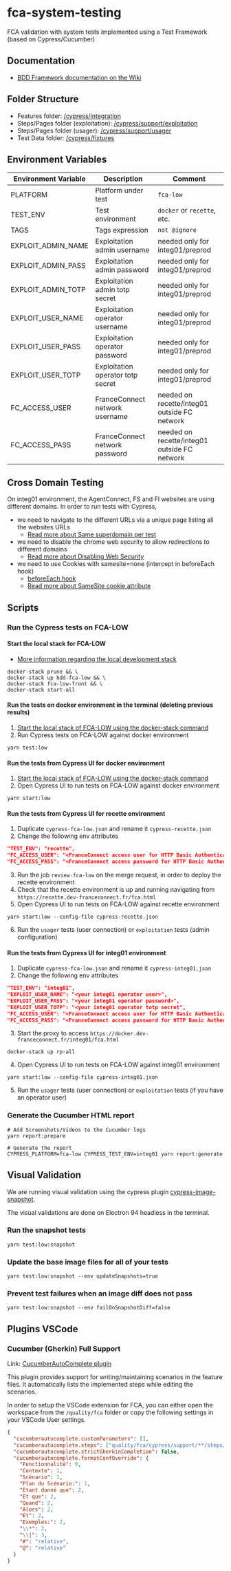# fca-system-testing

FCA validation with system tests implemented using a Test Framework (based on Cypress/Cucumber)

## Documentation

- [BDD Framework documentation on the Wiki](https://gitlab.dev-franceconnect.fr/france-connect/documentation/-/wikis/Produits/Tests/Framework-BDD/Introduction)

## Folder Structure

- Features folder: [/cypress/integration](./cypress/integration)
- Steps/Pages folder (exploitation): [/cypress/support/exploitation](./cypress/support/exploitation)
- Steps/Pages folder (usager): [/cypress/support/usager](./cypress/support/usager)
- Test Data folder: [/cypress/fixtures](./cypress/fixtures)

## Environment Variables

| Environment Variable | Description                       | Comment                                      |
| -------------------- | --------------------------------- | -------------------------------------------- |
| PLATFORM             | Platform under test               | `fca-low`                                    |
| TEST_ENV             | Test environment                  | `docker` or `recette`, etc.                  |
| TAGS                 | Tags expression                   | `not @ignore`                                |
| EXPLOIT_ADMIN_NAME   | Exploitation admin username       | needed only for integ01/preprod              |
| EXPLOIT_ADMIN_PASS   | Exploitation admin password       | needed only for integ01/preprod              |
| EXPLOIT_ADMIN_TOTP   | Exploitation admin totp secret    | needed only for integ01/preprod              |
| EXPLOIT_USER_NAME    | Exploitation operator username    | needed only for integ01/preprod              |
| EXPLOIT_USER_PASS    | Exploitation operator password    | needed only for integ01/preprod              |
| EXPLOIT_USER_TOTP    | Exploitation operator totp secret | needed only for integ01/preprod              |
| FC_ACCESS_USER       | FranceConnect network username    | needed on recette/integ01 outside FC network |
| FC_ACCESS_PASS       | FranceConnect network password    | needed on recette/integ01 outside FC network |

## Cross Domain Testing

On integ01 environment, the AgentConnect, FS and FI websites are using different domains.
In order to run tests with Cypress,

- we need to navigate to the different URLs via a unique page listing all the websites URLs
  - [Read more about Same superdomain per test](https://docs.cypress.io/guides/guides/web-security#Same-superdomain-per-test)
- we need to disable the chrome web security to allow redirections to different domains
  - [Read more about Disabling Web Security](https://docs.cypress.io/guides/guides/web-security#Set-chromeWebSecurity-to-false)
- we need to use Cookies with samesite=none (intercept in beforeEach hook)
  - [beforeEach hook](./cypress/support/common/steps/hooks.ts)
  - [Read more about SameSite cookie attribute](https://developer.mozilla.org/fr/docs/Web/HTTP/Headers/Set-Cookie/SameSite)

## Scripts

### Run the Cypress tests on FCA-LOW

#### Start the local stack for FCA-LOW

- [More information regarding the local development stack](../../docker/_doc/README.md)

```shell
docker-stack prune && \
docker-stack up bdd-fca-low && \
docker-stack fca-low-front && \
docker-stack start-all
```

#### Run the tests on docker environment in the terminal (deleting previous results)

1. [Start the local stack of FCA-LOW using the docker-stack command](#start-the-local-stack-for-fca-low)
1. Run Cypress tests on FCA-LOW against docker environment

```shell
yarn test:low
```

#### Run the tests from Cypress UI for docker environment

1. [Start the local stack of FCA-LOW using the docker-stack command](#start-the-local-stack-for-fca-low)
1. Open Cypress UI to run tests on FCA-LOW against docker environment

```shell
yarn start:low
```

#### Run the tests from Cypress UI for recette environment

1. Duplicate `cypress-fca-low.json` and rename it `cypress-recette.json`
2. Change the following env attributes

```json
"TEST_ENV": "recette",
"FC_ACCESS_USER": "<FranceConnect access user for HTTP Basic Authentication>",
"FC_ACCESS_PASS": "<FranceConnect access password for HTTP Basic Authentication>",
```

3. Run the job `review-fca-low` on the merge request, in order to deploy the recette environment
4. Check that the recette environment is up and running navigating from `https://recette.dev-franceconnect.fr/fca.html`
5. Open Cypress UI to run tests on FCA-LOW against recette environment

```shell
yarn start:low --config-file cypress-recette.json
```

6. Run the `usager` tests (user connection) or `exploitation` tests (admin configuration)

#### Run the tests from Cypress UI for integ01 environment

1. Duplicate `cypress-fca-low.json` and rename it `cypress-integ01.json`
2. Change the following env attributes

```json
"TEST_ENV": "integ01",
"EXPLOIT_USER_NAME": "<your integ01 operator user>",
"EXPLOIT_USER_PASS": "<your integ01 operator password>",
"EXPLOIT_USER_TOTP": "<your integ01 operator totp secret",
"FC_ACCESS_USER": "<FranceConnect access user for HTTP Basic Authentication>",
"FC_ACCESS_PASS": "<FranceConnect access password for HTTP Basic Authentication>",
```

3. Start the proxy to access `https://docker.dev-franceconnect.fr/integ01/fca.html`

```shell
docker-stack up rp-all
```

4. Open Cypress UI to run tests on FCA-LOW against integ01 environment

```shell
yarn start:low --config-file cypress-integ01.json
```

5. Run the `usager` tests (user connection) or `exploitation` tests (if you have an operator user)

### Generate the Cucumber HTML report

```shell
# Add Screenshots/Videos to the Cucumber logs
yarn report:prepare

# Generate the report
CYPRESS_PLATFORM=fca-low CYPRESS_TEST_ENV=integ01 yarn report:generate
```

## Visual Validation

We are running visual validation using the cypress plugin [cypress-image-snapshot](https://github.com/jaredpalmer/cypress-image-snapshot).

The visual validations are done on Electron 94 headless in the terminal.

### Run the snapshot tests

```shell
yarn test:low:snapshot
```

### Update the base image files for all of your tests

```shell
yarn test:low:snapshot --env updateSnapshots=true
```

### Prevent test failures when an image diff does not pass

```shell
yarn test:low:snapshot --env failOnSnapshotDiff=false
```

## Plugins VSCode

### Cucumber (Gherkin) Full Support

Link: [CucumberAutoComplete plugin](https://marketplace.visualstudio.com/items?itemName=alexkrechik.cucumberautocomplete)

This plugin provides support for writing/maintaining scenarios in the feature files.
It automatically lists the implemented steps while editing the scenarios.

In order to setup the VSCode extension for FCA, you can either open the workspace from the `/quality/fca` folder or copy the following settings in your VSCode User settings.

```json
{
  "cucumberautocomplete.customParameters": [],
  "cucumberautocomplete.steps": ["quality/fca/cypress/support/**/steps/*.ts"],
  "cucumberautocomplete.strictGherkinCompletion": false,
  "cucumberautocomplete.formatConfOverride": {
    "Fonctionnalité": 0,
    "Contexte": 1,
    "Scénario": 1,
    "Plan du Scénario:": 1,
    "Etant donné que": 2,
    "Et que": 2,
    "Quand": 2,
    "Alors": 2,
    "Et": 2,
    "Exemples:": 2,
    "\\*": 2,
    "\\|": 3,
    "#": "relative",
    "@": "relative"
  }
}
```
